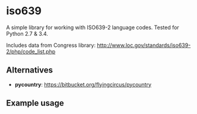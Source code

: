 iso639
======
A simple library for working with ISO639-2 language codes.
Tested for Python 2.7 & 3.4.

Includes data from Congress library: http://www.loc.gov/standards/iso639-2/php/code_list.php

Alternatives
------------
* **pycountry**: https://bitbucket.org/flyingcircus/pycountry 

Example usage
-------------
